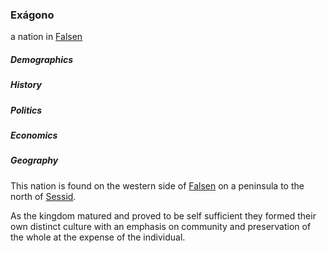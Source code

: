 ### Exágono
a nation in [Falsen](Locations/falsen.md)

##### Demographics

##### History

##### Politics 

##### Economics 

##### Geography 
This nation is found on the western side of [Falsen](Locations/falsen.md) on a peninsula to the north of [Sessid](../todo.md). 

As the kingdom matured and proved to be self sufficient they formed their own distinct culture with an emphasis on community and preservation of the whole at the expense of the individual. 
